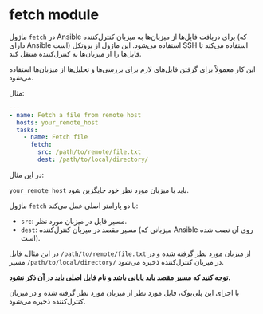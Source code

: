 # fetch module

ماژول `fetch` در Ansible برای دریافت فایل‌ها از میزبان‌ها به میزبان کنترل‌کننده (که دارای Ansible است) استفاده می‌شود. این ماژول از پروتکل SSH استفاده می‌کند تا فایل‌ها را از میزبان‌ها به کنترل‌کننده منتقل کند.

این کار معمولاً برای گرفتن فایل‌های لازم برای بررسی‌ها و تحلیل‌ها از میزبان‌ها استفاده می‌شود.

مثال:

```yaml
---
- name: Fetch a file from remote host
  hosts: your_remote_host
  tasks:
    - name: Fetch file
      fetch:
        src: /path/to/remote/file.txt
        dest: /path/to/local/directory/
```

در این مثال:

`your_remote_host` باید با میزبان مورد نظر خود جایگزین شود.

ماژول `fetch` با دو پارامتر اصلی عمل می‌کند:

   - `src`: مسیر فایل در میزبان مورد نظر.
   - `dest`: مسیر مقصد در میزبان کنترل‌کننده (میزبانی که Ansible روی آن نصب شده است).

   در این مثال، فایل `/path/to/remote/file.txt` از میزبان مورد نظر گرفته شده و در مسیر `/path/to/local/directory/` در میزبان کنترل‌کننده ذخیره می‌شود.

   **توجه کنید که مسیر مقصد باید پایانی باشد و نام فایل اصلی باید در آن ذکر نشود.**

با اجرای این پلی‌بوک، فایل مورد نظر از میزبان مورد نظر گرفته شده و در میزبان کنترل‌کننده ذخیره می‌شود.

